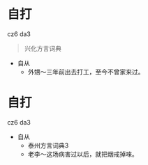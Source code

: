 # 自打
cz6 da3
> 兴化方言词典
- 自从
  - 外甥～三年前出去打工，至今不曾家来过。

# 自打
cz6 da3
+ 自从
  * 泰州方言词典3
  - 老李～这场病害过以后，就把烟戒掉唻。
